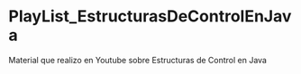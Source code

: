 # PlayList_EstructurasDeControlEnJava
Material que realizo en Youtube sobre Estructuras de Control en Java
